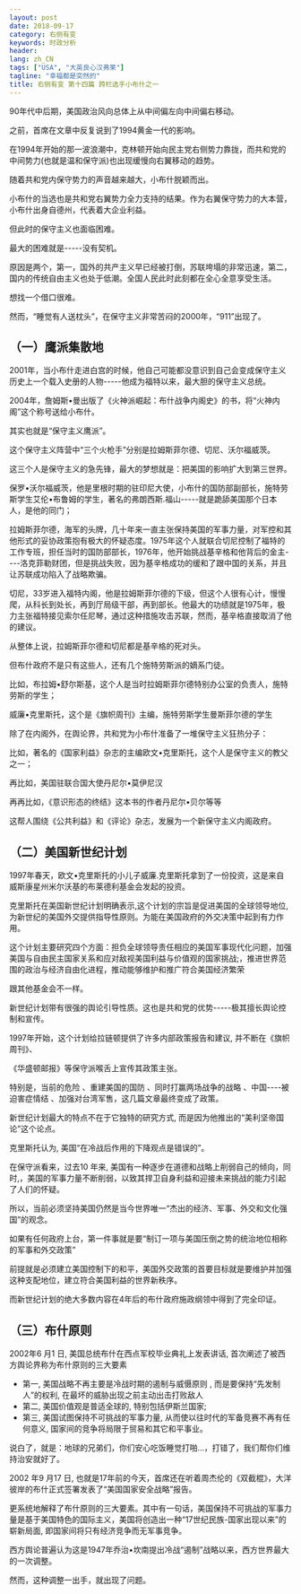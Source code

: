 ```yaml
---
layout: post
date: 2018-09-17
category: 右侧有变
keywords: 时政分析
header:
lang: zh_CN 
tags: ["USA", "大英良心汉弗莱"]
tagline: "幸福都是突然的"
title: 右侧有变 第十四篇 跨栏选手小布什之一 
---
```


90年代中后期，美国政治风向总体上从中间偏左向中间偏右移动。

之前，首席在文章中反复说到了1994黄金一代的影响。

在1994年开始的那一波浪潮中，克林顿开始向民主党右侧势力靠拢，而共和党的中间势力(也就是温和保守派)也出现缓慢向右翼移动的趋势。

随着共和党内保守势力的声音越来越大，小布什脱颖而出。

小布什的当选也是共和党右翼势力全力支持的结果。作为右翼保守势力的大本营，小布什出身自德州，代表着大企业利益。

但此时的保守主义也面临困难。

最大的困难就是-----没有契机。

原因是两个，第一，国外的共产主义早已经被打倒，苏联垮塌的非常迅速，第二，国内的传统自由主义也处于低潮。全国人民此时此刻都在全心全意享受生活。

想找一个借口很难。

然而，“睡觉有人送枕头”，在保守主义非常苦闷的2000年，“911”出现了。

## （一）鹰派集散地

2001年，当小布什走进白宫的时候，他自己可能都没意识到自己会变成保守主义历史上一个载入史册的人物-----他成为福特以来，最大胆的保守主义总统。

2004年，詹姆斯•曼出版了《火神派崛起：布什战争内阁史》的书，将“火神内阁”这个称号送给小布什。

其实也就是“保守主义鹰派”。

这个保守主义阵营中“三个火枪手”分别是拉姆斯菲尔德、切尼、沃尔福威茨。

这三个人是保守主义的急先锋，最大的梦想就是：把美国的影响扩大到第三世界。

保罗•沃尔福威茨，他是里根时期的驻印尼大使，小布什的国防部副部长，施特劳斯学生艾伦•布鲁姆的学生，著名的弗朗西斯.福山-----就是跪舔美国那个日本人，是他的同门；

拉姆斯菲尔德，海军的头牌，几十年来一直主张保持美国的军事力量，对军控和其他形式的妥协政策抱有极大的怀疑态度。1975年这个人就联合切尼控制了福特的工作专班，担任当时的国防部部长，1976年，他开始挑战基辛格和他背后的金主----洛克菲勒财团，但是挑战失败，因为基辛格成功的缓和了跟中国的关系，并且让苏联成功陷入了战略欺骗。

切尼，33岁进入福特内阁，他是拉姆斯菲尔德的下级，但这个人很有心计，慢慢爬，从科长到处长，再到厅局级干部，再到部长。他最大的功绩就是1975年，极力主张福特接见索尔任尼琴，通过这种措施攻击苏联，然而，基辛格直接取消了他的建议。

从整体上说，拉姆斯菲尔德和切尼都是基辛格的死对头。

但布什政府不是只有这些人，还有几个施特劳斯派的嫡系门徒。

比如，布拉姆•舒尔斯基，这个人是当时拉姆斯菲尔德特别办公室的负责人，施特劳斯的学生；

威廉•克里斯托，这个是《旗帜周刊》主编，施特劳斯学生曼斯菲尔德的学生

除了在内阁外，在舆论界，共和党为小布什准备了一堆保守主义狂热分子：

比如，著名的《国家利益》杂志的主编欧文•克里斯托，这个人是保守主义的教父之一；

再比如，美国驻联合国大使丹尼尔•莫伊尼汉

再再比如，《意识形态的终结》这本书的作者丹尼尔•贝尔等等

这帮人围绕《公共利益》和《评论》杂志，发展为一个新保守主义内阁政府。

## （二）美国新世纪计划

1997年春天，欧文•克里斯托的小儿子威廉.克里斯托拿到了一份投资，这是来自威斯康星州米尔沃基的布莱德利基金会发起的投资。

克里斯托在美国新世纪计划明确表示,这个计划的宗旨是促进美国的全球领导地位, 为新世纪的美国外交提供指导性原则。为能在美国政府的外交决策中起到有力作用。

这个计划主要研究四个方面：担负全球领导责任相应的美国军事现代化问题，加强美国与自由民主国家关系和应对敌视美国利益与价值观的国家挑战;，推进世界范围的政治与经济自由化进程，推动能够维护和推广符合美国经济繁荣

跟其他基金会不一样。

新世纪计划带有很强的舆论引导性质。这也是共和党的优势-----极其擅长舆论控制和宣传。

1997年开始，这个计划给拉链顿提供了许多内部政策报告和建议, 并不断在《旗帜周刊》、

《华盛顿邮报》等保守派喉舌上宣传其政策主张。

特别是，当前的危险 、重建美国的国防 、同时打赢两场战争的战略 、中国----被迫害症情结 、加强对台湾军售，这几篇文章最终变成了政策。

新世纪计划最大的特点不在于它独特的研究方式, 而是因为他推出的“美利坚帝国论”这个论点。

克里斯托认为, 美国“在冷战后作用的下降观点是错误的”。

在保守派看来，过去10 年来, 美国有一种逐步在道德和战略上削弱自己的倾向，同时,，美国的军事力量不断削弱，以致其捍卫自身利益和迎接未来挑战的能力引起了人们的怀疑。

所以，当前必须坚持美国仍然是当今世界唯一“杰出的经济、军事、外交和文化强国”的观念。

如果有任何政府上台，第一件事就是要“制订一项与美国压倒之势的统治地位相称的军事和外交政策”

前提就是必须建立美国控制下的和平，美国外交政策的首要目标就是要维护并加强这种支配地位，建立符合美国利益的世界新秩序。

而新世纪计划的绝大多数内容在4年后的布什政府施政纲领中得到了完全印证。

## （三）布什原则

2002年6 月1 日, 美国总统布什在西点军校毕业典礼上发表讲话, 首次阐述了被西方舆论界称为布什原则的三大要素

- 第一, 美国战略不再主要是冷战时期的遏制与威慑原则 , 而是要保持“先发制人”的权利, 在最坏的威胁出现之前主动出击打败敌人
- 第二, 美国价值观是普适全球的, 特别包括伊斯兰国家;
- 第三, 美国试图保持不可挑战的军事力量, 从而使以往时代的军备竞赛不再有任何意义, 国家间的竞争将局限于贸易和其它和平事业。

说白了，就是：地球的兄弟们，你们安心吃饭睡觉打啪…，打错了，我们帮你们维持治安就好了。

2002 年9 月17 日, 也就是17年前的今天，首席还在听着周杰伦的《双截棍》，大洋彼岸的布什正式签署发表了“美国国家安全战略”报告。

更系统地解释了布什原则的三大要素。其中有一句话，美国保持不可挑战的军事力量是基于美国特色的国际主义，美国将创造出一种“17世纪民族-国家出现以来”的崭新局面, 即国家间将只有经济竞争而无军事竞争。

西方舆论普遍认为这是1947年乔治•坎南提出冷战“遏制”战略以来，西方世界最大的一次调整。

然而，这种调整一出手，就出现了问题。

